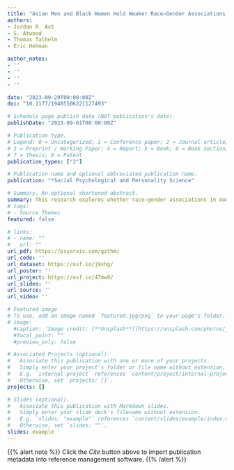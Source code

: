 ```yaml
---
title: "Asian Men and Black Women Hold Weaker Race–Gender Associations: Evidence From the United States and China"
authors:
- Jordan R. Axt
- S. Atwood
- Thomas Talhelm
- Eric Hehman

author_notes:
- ''
- ''
- ''
- ''

date: "2023-09-29T00:00:00Z"
doi: "10.1177/19485506221127493"

# Schedule page publish date (NOT publication's date).
publishDate: "2023-09-01T00:00:00Z"

# Publication type.
# Legend: 0 = Uncategorized; 1 = Conference paper; 2 = Journal article;
# 3 = Preprint / Working Paper; 4 = Report; 5 = Book; 6 = Book section;
# 7 = Thesis; 8 = Patent
publication_types: ["2"]

# Publication name and optional abbreviated publication name.
publication: "*Social Psychological and Personality Science"

# Summary. An optional shortened abstract.
summary: This research explores whether race–gender associations in mouse-tracking differed across racial/ethnic groups and between cultures.
# tags:
# - Source Themes
featured: false

# links:
# - name: ""
#   url: ""
url_pdf: https://psyarxiv.com/gzthm/
url_code: ''
url_dataset: https://osf.io/j9xhg/
url_poster: ''
url_project: https://osf.io/47mw9/
url_slides: ''
url_source: ''
url_video: ''

# Featured image
# To use, add an image named `featured.jpg/png` to your page's folder. 
# image:
  #caption: 'Image credit: [**Unsplash**](https://unsplash.com/photos/jdD8gXaTZsc)'
  #focal_point: ""
  #preview_only: false

# Associated Projects (optional).
#   Associate this publication with one or more of your projects.
#   Simply enter your project's folder or file name without extension.
#   E.g. `internal-project` references `content/project/internal-project/index.md`.
#   Otherwise, set `projects: []`.
projects: []

# Slides (optional).
#   Associate this publication with Markdown slides.
#   Simply enter your slide deck's filename without extension.
#   E.g. `slides: "example"` references `content/slides/example/index.md`.
#   Otherwise, set `slides: ""`.
slides: example
---
```


{{% alert note %}}
Click the *Cite* button above to import publication metadata into reference management software.
{{% /alert %}}

